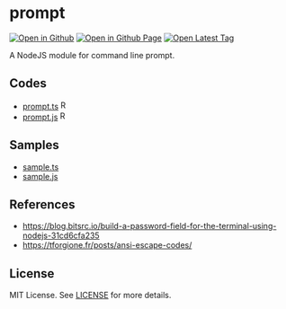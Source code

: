 # prompt

[![Open in Github](https://img.shields.io/badge/Open_in_GitHub-6e5494)](https://github.com/JamesRobertHugginsNgo/prompt)
[![Open in Github Page](https://img.shields.io/badge/Open_in_GitHub%20Page-4078c0)](https://jamesroberthugginsngo.github.io/prompt/)
[![Open Latest Tag](https://img.shields.io/badge/Open_Latest_Tag-3.0.0-6cc644)](https://github.com/JamesRobertHugginsNgo/prompt/tree/3.0.0)

A NodeJS module for command line prompt.

## Codes

- [prompt.ts](./src/prompt.ts) [<img alt="Raw" height="16" src="https://img.shields.io/badge/RAW-blue?style=flat">](https://raw.githubusercontent.com/JamesRobertHugginsNgo/prompt/refs/tags/3.0.0/src/prompt.ts)
- [prompt.js](./dist/prompt.js) [<img alt="Raw" height="16" src="https://img.shields.io/badge/RAW-blue?style=flat">](https://raw.githubusercontent.com/JamesRobertHugginsNgo/prompt/refs/tags/3.0.0/dist/prompt.js)

## Samples

- [sample.ts](./sample/sample.ts)
- [sample.js](./sample/sample.js)

## References

- https://blog.bitsrc.io/build-a-password-field-for-the-terminal-using-nodejs-31cd6cfa235
- https://tforgione.fr/posts/ansi-escape-codes/

## License

MIT License. See [LICENSE](LICENSE) for more details.
